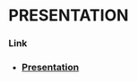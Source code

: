 # PRESENTATION

### Link
* ### [Presentation](https://docs.google.com/presentation/d/1BrWoh1zyWMXDM6RGG9-sKlvcA6_Gqgp7ulG2Ejkwv_o/edit?usp=sharing)<br>
